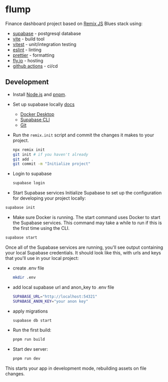 <h1>flump</h1>

Finance dashboard project based on [Remix JS](https://remix.run/) Blues stack using:

- [supabase](https://supabase.io/) - postgresql database
- [vite](https://vitejs.dev/) - build tool
- [vitest](https://vitest.dev/) - unit/integration testing
- [eslint](https://eslint.org/) - linting
- [prettier](https://prettier.io/) - formatting
- [fly.io](https://fly.io/) - hosting
- [github actions](https://docs.github.com/en/actions) - ci/cd

## Development

- Install [Node.js](https://nodejs.org/en/) and [pnpm](https://pnpm.io/).
- Set up supabase locally [docs](https://supabase.io/docs/guides/local-development)
  - [Docker Desktop](https://docs.docker.com/desktop/)
  - [Supabase CLI](https://supabase.com/docs/guides/cli)
  - [Git](https://github.com/git-guides/install-git)

- Run the `remix.init` script and commit the changes it makes to your project.

  ```sh
  npx remix init
  git init # if you haven't already
  git add .
  git commit -m "Initialize project"
  ```

- Login to supabase

  ```sh
  supabase login
  ```

- Start Supabase services
  Initialize Supabase to set up the configuration for developing your project locally:

```sh
supabase init
```

- Make sure Docker is running. The start command uses Docker to start the Supabase services.
  This command may take a while to run if this is the first time using the CLI.

```sh
supabase start
```

Once all of the Supabase services are running, you'll see output containing your local Supabase credentials. It should look like this, with urls and keys that you'll use in your local project:

- create .env file

  ```sh
  mkdir .env
  ```

- add local supabase url and anon_key to .env file

  ```sh
  SUPABASE_URL="http://localhost:54321"
  SUPABASE_ANON_KEY="your anon key"
  ```

- apply migrations

  ```sh
  supabase db start
  ```

- Run the first build:

  ```sh
  pnpm run build
  ```

- Start dev server:

  ```sh
  pnpm run dev
  ```

This starts your app in development mode, rebuilding assets on file changes.
